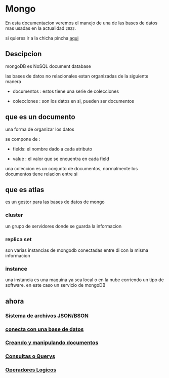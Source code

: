 # Mongo

En esta documentacion veremos el manejo de una de las bases de datos mas usadas en la actualidad `2022`.

si quieres ir a la chicha pincha [aqui](#ahora)





## Descipcion

mongoDB es NoSQL document database

  

las bases de datos no relacionales estan organizadas de la siguiente manera

  

- documentos : estos tiene una serie de colecciones

- colecciones : son los datos en si, pueden ser documentos

  

## que es un documento

  

una forma de organizar los datos

  

se compone de :

- fields: el nombre dado a cada atributo

- value : el valor que se encuentra en cada field

  

una coleccion es un conjunto de documentos, normalmente los documentos tiene relacion entre si

  

## que es atlas

  

es un gestor para las bases de datos de mongo

  

### cluster

un grupo de servidores donde se guarda la informacion

  

### replica set

son varias instancias de mongodb conectadas entre di con la misma informacion

  

### instance

una instancia es una maquina ya sea local o en la nube corriendo un tipo de software. en este caso un servicio de mongoDB



## ahora


### [Sistema de archivos JSON/BSON](./JSONvsBSON.md)
### [conecta con una base de datos](./connectToCluster.md)
### [Creando y manipulando documentos](./documentos.md)
### [Consultas o Querys](./querys.md)
### [Operadores Logicos](./logicOperators.md)


